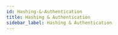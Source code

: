 ```yaml
---
id: Hashing-&-Authentication
title: Hashing & Authentication
sidebar_label: Hashing & Authentication
---
```



#
